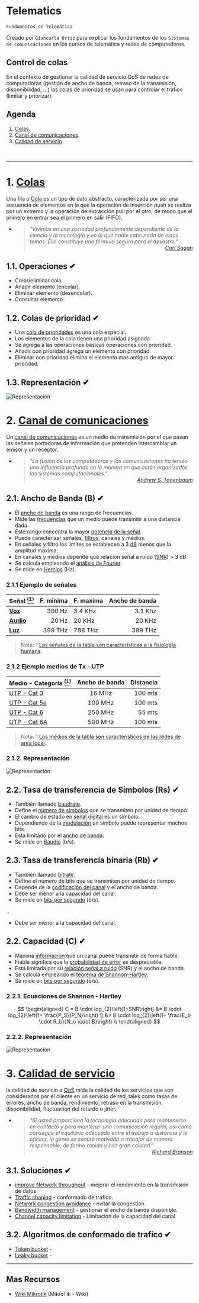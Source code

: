 # Telematics
<p><code>Fundamentos de Telemática</code></p>
<p>Creado por <code>Giancarlo Ortiz</code> para explicar los fundamentos de los <code>Sistemas de comunicaciones</code> en los cursos de telemática y redes de computadores.</p>

## Control de colas
En el contexto de gestionar la calidad de servicio QoS de redes de computadoras (gestión de ancho de banda, retraso de la transmisión, disponibilidad, ...) las colas de prioridad se usan para controlar el trafico (limitar y priorizar).


## Agenda
1. [Colas](#1-colas).
1. [Canal de comunicaciones](#2-canal-de-comunicaciones).
1. [Calidad de servicio](#3-calidad-de-servicio).

<br>

---
# 1. [Colas](#agenda)
Una fila o [Cola][1] es un tipo de dato abstracto, caracterizada por ser una secuencia de elementos en la que la operación de inserción push se realiza por un extremo y la operación de extracción pull por el otro; de modo que el primero en entrar sea el primero en salir (FIFO).

[1]:https://es.wikipedia.org/wiki/Cola_(inform%C3%A1tica)/

* ><i>"Vivimos en una sociedad profundamente dependiente de la ciencia y la tecnología y en la que nadie sabe nada de estos temas. Ello constituye una fórmula segura para el desastre."</i><br>
<cite style="display:block; text-align: right">[Carl Sagan](https://es.wikipedia.org/wiki/Carl_Sagan)</cite>

## 1.1. Operaciones ✔
* Crear/eliminar cola.
* Añadir elemento (encolar).
* Eliminar elemento (desencolar).
* Consultar elemento.

## 1.2. Colas de prioridad ✔
* Una [cola de prioridades][11_1] es una cola especial.
* Los elementos de la cola tienen una prioridad asignada.
* Se agrega a las operaciones básicas operaciones con prioridad. 
* Añadir con prioridad agrega un elemento con prioridad.
* Eliminar con prioridad elimina el elemento mas antiguo de mayor prioridad.

[11_1]:https://es.wikipedia.org/wiki/Cola_de_prioridades

## 1.3. Representación ✔

![Representación](../img/queue.svg "Cola")


# 2. [Canal de comunicaciones](#agenda)
Un [canal de comunicaciones][2] es un medio de transmisión por el que pasan las señales portadoras de información que pretenden intercambiar un emisor y un receptor.

[2]:https://es.wikipedia.org/wiki/Canal_de_comunicaci%C3%B3n

* ><i>"La fusión de las computadoras y las comunicaciones ha tenido una influencia profunda en la manera en que están organizados los sistemas computacionales."</i><br>
<cite style="display:block; text-align: right">[Andrew S. Tanenbaum](https://es.wikipedia.org/wiki/Andrew_S._Tanenbaum)</cite>



## 2.1. Ancho de Banda (B) ✔
* El [ancho de banda][21_1] es una rango de frecuencias.
* Mide las [frecuencias][21_2] que un medio puede transmitir a una distancia dada.
* Este rango concentra la mayor [potencia de la señal][21_3].
* Puede caracterizar señales, [filtros][21_4], canales y medios.
* En señales y filtro los limites se establecen a 3 [dB][21_5] menos que la amplitud maxima.
* En canales y medios depende que relación señal a ruido ([SNR][21_6]) > 3 dB
* Se calcula empleando el [análisis de Fourier][21_7].
* Se mide en [Hercios][21_8] (Hz).

[21_1]:https://es.wikipedia.org/wiki/Ancho_de_banda
[21_2]:https://es.wikipedia.org/wiki/Dominio_de_la_frecuencia
[21_3]:https://es.wikipedia.org/wiki/Densidad_espectral
[21_4]:https://es.wikipedia.org/wiki/Filtro_paso_banda
[21_5]:https://es.wikipedia.org/wiki/Decibelio
[21_6]:https://es.wikipedia.org/wiki/Relaci%C3%B3n_se%C3%B1al/ruido
[21_7]:https://es.wikipedia.org/wiki/Transformada_de_Fourier
[21_8]:https://es.wikipedia.org/wiki/Hercio

### 2.1.1 Ejemplo de señales
|Señal [<sup>(1)</sup>][211] |F. minima|F. maxima|Ancho de banda|
|:--|--:|:--|--:|
| [__Voz__][211_1]   | 300 Hz | 3.4 KHz | 3.1 Khz|
| [__Audio__][211_2] | 20 Hz  | 20 KHz | 20 KHz |
| [__Luz__][211_3]   | 399 THz | 788 THz | 389 THz |

>Nota: 1:[Las señales de la tabla son características a la fisiología humana][211].

[211]:https://es.wikipedia.org/wiki/Sentido_(percepción)#
[211_1]:https://es.wikipedia.org/wiki/Frecuencia_de_voz
[211_2]:https://es.wikipedia.org/wiki/Audici%C3%B3n
[211_3]:https://es.wikipedia.org/wiki/Espectro_visible

### 2.1.2 Ejemplo medios de Tx - UTP
|Medio - Categoría [<sup>(1)</sup>][211] |Ancho de banda|Distancia|
|:--|:--:|--:|
|[UTP - Cat 3][212_1]|16 MHz|100 mts|
|[UTP - Cat 5e][212_2]|100 MHz|100 mts|
|[UTP - Cat 6][212_3]|250 MHz|55 mts|
|[UTP - Cat 6A][212_4]|500 MHz|100 mts|

[212]:https://es.wikipedia.org/wiki/Red_de_%C3%A1rea_local
[212_1]:https://en.wikipedia.org/wiki/Category_3_cable
[212_2]:https://en.wikipedia.org/wiki/Category_5e_cable
[212_3]:https://en.wikipedia.org/wiki/Category_6_cable
[212_4]:https://en.wikipedia.org/wiki/Category_6a_cable

>Nota: 1:[Los medios de la tabla son característicos de las redes de area local][212].

### 2.1.2. Representación

![Representación](../img/wb.svg "Ancho de Banda")

## 2.2. Tasa de transferencia de Símbolos (Rs) ✔
* También llamado [baudrate][22_1].
* Define el [número de símbolos][22_2] que se transmiten por unidad de tiempo.
* El cambio de estado en [señal digital][22_3] es un símbolo.
* Dependiendo de la [modulación][22_4] un símbolo puede representar muchos bits.
* Esta limitado por el [ancho de banda][22_5].
* Se mide en [Baudio][22_6] (b/s).

[22_1]:https://es.wikipedia.org/wiki/Tasa_de_baudios
[22_2]:https://es.wikipedia.org/wiki/C%C3%B3digos_en_l%C3%ADnea
[22_3]:https://es.wikipedia.org/wiki/Se%C3%B1al_digital
[22_4]:https://es.wikipedia.org/wiki/Modulaci%C3%B3n_(telecomunicaci%C3%B3n)/
[22_5]:https://es.wikipedia.org/wiki/Ancho_de_banda_(inform%C3%A1tica)/
[22_6]:https://es.wikipedia.org/wiki/Baudio


## 2.3. Tasa de transferencia binaria (Rb) ✔
* También llamado [bitrate][23_1].
* Define el número de bits que se transmiten por unidad de tiempo.
* Depende de la [codificación del canal][23_2] y el ancho de banda.
* Debe ser menor a la capacidad del canal.
* Se mide en [bits por segundo][22_6] (b/s). 

..
* Debe ser menor a la capacidad del canal.

[23_1]:https://es.wikipedia.org/wiki/Tasa_de_bits
[23_2]:https://es.wikipedia.org/wiki/C%C3%B3digo_de_canal

## 2.2. Capacidad (C) ✔
* Maxima [información][22_1] que un canal puede transmitir de forma fiable.
* Fiable significa que la [probabilidad de error][22_2] es despreciable. 
* Está limitada por su [relación señal a ruido][22_4] (SNR) y el ancho de banda.
* Se calcula empleando el [teorema de Shannon-Hartley][22_5].
* Se mide en [bits por segundo][22_6] (b/s). 

[22_1]:https://es.wikipedia.org/wiki/Informaci%C3%B3n
[22_2]:https://es.wikipedia.org/wiki/Teorema_de_Shannon-Hartley

[22_4]:https://es.wikipedia.org/wiki/Relaci%C3%B3n_se%C3%B1al/ruido
[22_5]:https://es.wikipedia.org/wiki/Teorema_de_Shannon-Hartley
[22_6]:https://es.wikipedia.org/wiki/Bits_por_segundo

### 2.2.1. Ecuaciones de Shannon - Hartley

$$
\begin{aligned}
C = B \cdot log_{2}\left(1+SNR\right) &= B \cdot log_{2}\left(1+ \frac{P_S}{P_N}\right) \\
&= B \cdot log_{2}\left(1+ \frac{E_b \cdot R_b}{N_o \cdot B}\right) \\ 
\end{aligned}
$$

### 2.2.2. Representación

![Representación](../img/channel_capacity.svg "Ca")






# 3. [Calidad de servicio](#agenda)
la calidad de servicio o [QoS][3] mide la calidad de los servicios que son considerados por el cliente en un servicio de red, tales como tasas de errores, ancho de banda, rendimiento, retraso en la transmisión, disponibilidad, fluctuación del retardo o jitter.

[3]:https://es.wikipedia.org/wiki/Calidad_de_servicio

* ><i>"Si usted proporciona la tecnología adecuada para mantenerse en contacto y para mantener una comunicación regular, así como conseguir el equilibrio adecuado entre el trabajo a distancia y la oficina, la gente se sentirá motivada a trabajar de manera responsable, de forma rápida y con gran calidad."</i><br>
<cite style="display:block; text-align: right">[Richard Branson](https://es.wikipedia.org/wiki/Richard_Branson)</cite>

## 3.1. Soluciones ✔
* [improve Network throughput][31_1] - mejorar el rendimiento en la transmisión de datos.
* [Traffic shaping][31_2] - conformado de trafico.
* [Network congestion avoidance][31_3] - evitar la congestión.
* [Bandwidth management][31_4] - gestionar el ancho de banda disponible.
* [Channel capacity limitation][31_5] - Limitación de la capacidad del canal

[31_1]:https://en.wikipedia.org/wiki/Network_throughput
[31_2]:https://en.wikipedia.org/wiki/Traffic_shaping
[31_3]:https://en.wikipedia.org/wiki/Network_congestion#Mitigation
[31_4]:https://en.wikipedia.org/wiki/Bandwidth_management
[31_5]:https://en.wikipedia.org/wiki/Rate_limiting


## 3.2. Algoritmos de conformado de trafico ✔
* [Token bucket][32_1] - 
* [Leaky bucket][32_2] - 

[32_1]:https://en.wikipedia.org/wiki/Token_bucket
[32_2]:https://en.wikipedia.org/wiki/Leaky_bucket


---
## Mas Recursos
- [Wiki Mikrotik](https://wiki.mikrotik.com/wiki/Main_Page) (MikroTik - Wiki)